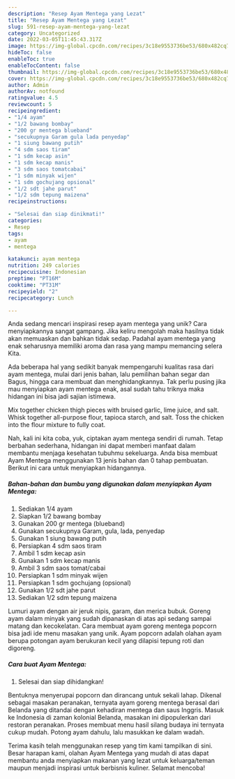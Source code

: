```yaml
---
description: "Resep Ayam Mentega yang Lezat"
title: "Resep Ayam Mentega yang Lezat"
slug: 591-resep-ayam-mentega-yang-lezat
category: Uncategorized
date: 2022-03-05T11:45:43.317Z
image: https://img-global.cpcdn.com/recipes/3c18e9553736be53/680x482cq70/ayam-mentega-foto-resep-utama.jpg
hideToc: false
enableToc: true
enableTocContent: false
thumbnail: https://img-global.cpcdn.com/recipes/3c18e9553736be53/680x482cq70/ayam-mentega-foto-resep-utama.jpg
cover: https://img-global.cpcdn.com/recipes/3c18e9553736be53/680x482cq70/ayam-mentega-foto-resep-utama.jpg
author: Admin
authorAv: notfound
ratingvalue: 4.5
reviewcount: 5
recipeingredient:
- "1/4 ayam"
- "1/2 bawang bombay"
- "200 gr mentega blueband"
- "secukupnya Garam gula lada penyedap"
- "1 siung bawang putih"
- "4 sdm saos tiram"
- "1 sdm kecap asin"
- "1 sdm kecap manis"
- "3 sdm saos tomatcabai"
- "1 sdm minyak wijen"
- "1 sdm gochujang opsional"
- "1/2 sdt jahe parut"
- "1/2 sdm tepung maizena"
recipeinstructions:

- "Selesai dan siap dinikmati!"
categories:
- Resep
tags:
- ayam
- mentega

katakunci: ayam mentega 
nutrition: 249 calories
recipecuisine: Indonesian
preptime: "PT16M"
cooktime: "PT31M"
recipeyield: "2"
recipecategory: Lunch

---
```





Anda sedang mencari inspirasi resep ayam mentega yang unik? Cara menyiapkannya sangat gampang. Jika keliru mengolah maka hasilnya tidak akan memuaskan dan bahkan tidak sedap. Padahal ayam mentega yang enak seharusnya memiliki aroma dan rasa yang mampu memancing selera Kita.





Ada beberapa hal yang sedikit banyak mempengaruhi kualitas rasa dari ayam mentega, mulai dari jenis bahan, lalu pemilihan bahan segar dan Bagus, hingga cara membuat dan menghidangkannya. Tak perlu pusing jika mau menyiapkan ayam mentega enak,      asal sudah tahu triknya maka hidangan ini bisa jadi sajian istimewa.














Mix together chicken thigh pieces with bruised garlic, lime juice, and salt. Whisk together all-purpose flour, tapioca starch, and salt. Toss the chicken into the flour mixture to fully coat.






Nah, kali ini kita coba, yuk, ciptakan ayam mentega sendiri di rumah. Tetap berbahan sederhana, hidangan ini dapat memberi manfaat dalam membantu menjaga kesehatan tubuhmu sekeluarga. Anda bisa membuat Ayam Mentega menggunakan 13 jenis bahan dan 0 tahap pembuatan. Berikut ini cara untuk menyiapkan hidangannya.

<!--inarticleads1-->

##### Bahan-bahan dan bumbu yang digunakan dalam menyiapkan Ayam Mentega:

1. Sediakan 1/4 ayam
1. Siapkan 1/2 bawang bombay
1. Gunakan 200 gr mentega (blueband)
1. Gunakan secukupnya Garam, gula, lada, penyedap
1. Gunakan 1 siung bawang putih
1. Persiapkan 4 sdm saos tiram
1. Ambil 1 sdm kecap asin
1. Gunakan 1 sdm kecap manis
1. Ambil 3 sdm saos tomat/cabai
1. Persiapkan 1 sdm minyak wijen
1. Persiapkan 1 sdm gochujang (opsional)
1. Gunakan 1/2 sdt jahe parut
1. Sediakan 1/2 sdm tepung maizena


Lumuri ayam dengan air jeruk nipis, garam, dan merica bubuk. Goreng ayam dalam minyak yang sudah dipanaskan di atas api sedang sampai matang dan kecokelatan. Cara membuat ayam goreng mentega popcorn bisa jadi ide menu masakan yang unik. Ayam popcorn adalah olahan ayam berupa potongan ayam berukuran kecil yang dilapisi tepung roti dan digoreng. 

<!--inarticleads2-->

##### Cara buat Ayam Mentega:


1. Selesai dan siap dihidangkan!

Bentuknya menyerupai popcorn dan dirancang untuk sekali lahap. Dikenal sebagai masakan peranakan, ternyata ayam goreng mentega berasal dari Belanda yang ditandai dengan kehadiran mentega dan saus Inggris. Masuk ke Indonesia di zaman kolonial Belanda, masakan ini dipopulerkan dari restoran peranakan. Proses membuat menu hasil silang budaya ini ternyata cukup mudah. Potong ayam dahulu, lalu masukkan ke dalam wadah. 

Terima kasih telah menggunakan resep yang tim kami tampilkan di sini. Besar harapan kami, olahan Ayam Mentega yang mudah di atas dapat membantu anda menyiapkan makanan yang lezat untuk keluarga/teman maupun menjadi inspirasi untuk berbisnis kuliner. Selamat mencoba!
